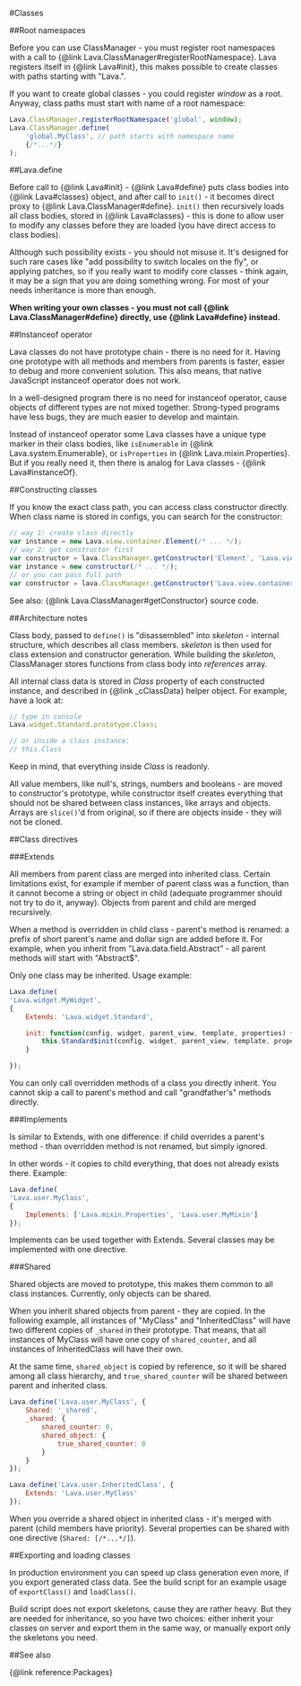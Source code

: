 
#Classes

##Root namespaces

Before you can use ClassManager - you must register root namespaces with a call to
{@link Lava.ClassManager#registerRootNamespace}. Lava registers itself in {@link Lava#init}, this makes possible to
create classes with paths starting with "Lava.".

If you want to create global classes - you could register <var>window</var> as a root.
Anyway, class paths must start with name of a root namespace:
```javascript
Lava.ClassManager.registerRootNamespace('global', window);
Lava.ClassManager.define(
	'global.MyClass', // path starts with namespace name
	{/*...*/}
);
```

##Lava.define

Before call to {@link Lava#init} - {@link Lava#define} puts class bodies into {@link Lava#classes} object,
and after call to `init()` - it becomes direct proxy to {@link Lava.ClassManager#define}.
`init()` then recursively loads all class bodies, stored in {@link Lava#classes} - this is done to allow user to modify any classes
before they are loaded (you have direct access to class bodies).

Although such possibility exists - you should not misuse it.
It's designed for such rare cases like "add possibility to switch locales on the fly", or applying patches,
so if you really want to modify core classes - think again, it may be a sign that you are doing something wrong.
For most of your needs inheritance is more than enough.

<b>When writing your own classes - you must not call {@link Lava.ClassManager#define} directly,
use {@link Lava#define} instead.</b>

##Instanceof operator

Lava classes do not have prototype chain - there is no need for it. Having one prototype with all methods and members
from parents is faster, easier to debug and more convenient solution. This also means, that native JavaScript
<kw>instanceof</kw> operator does not work.

In a well-designed program there is no need for <kw>instanceof</kw> operator, cause objects of different types are not
mixed together. Strong-typed programs have less bugs, they are much easier to develop and maintain.

Instead of <kw>instanceof</kw> operator some Lava classes have a unique type marker in their class bodies,
like `isEnumerable` in {@link Lava.system.Enumerable}, or `isProperties` in {@link Lava.mixin.Properties}.
But if you really need it, then there is analog for Lava classes - {@link Lava#instanceOf}.

##Constructing classes

If you know the exact class path, you can access class constructor directly.
When class name is stored in configs, you can search for the constructor:
```javascript
// way 1: create class directly
var instance = new Lava.view.container.Element(/* ... */);
// way 2: get constructor first
var constructor = lava.ClassManager.getConstructor('Element', 'Lava.view.container');
var instance = new constructor(/* ... */);
// or you can pass full path
var constructor = lava.ClassManager.getConstructor('Lava.view.container.Element');
```

See also: {@link Lava.ClassManager#getConstructor} source code.

##Architecture notes

Class body, passed to `define()` is "disassembled" into <var>skeleton</var> - internal structure, which describes all class members.
<var>skeleton</var> is then used for class extension and constructor generation.
While building the <var>skeleton</var>, ClassManager stores functions from class body into <var>references</var> array.

All internal class data is stored in <var>Class</var> property of each constructed instance,
and described in {@link _cClassData} helper object. For example, have a look at:
```javascript
// type in console
Lava.widget.Standard.prototype.Class;

// or inside a class instance:
// this.Class
```

Keep in mind, that everything inside <var>Class</var> is readonly.

All value members, like <kw>null</kw>'s, strings, numbers and booleans - are moved to constructor's prototype,
while constructor itself creates everything that should not be shared between class instances, like arrays and objects.
Arrays are `slice()`'d from original, so if there are objects inside - they will not be cloned.

##Class directives

###Extends

All members from parent class are merged into inherited class.
Certain limitations exist, for example if member of parent class was a function,
than it cannot become a string or object in child (adequate programmer should not try to do it, anyway).
Objects from parent and child are merged recursively.

When a method is overridden in child class - parent's method is renamed:
a prefix of short parent's name and dollar sign are added before it. For example,
when you inherit from "Lava.data.field.Abstract" - all parent methods will start with "Abstract$".

Only one class may be inherited. Usage example:

```javascript
Lava.define(
'Lava.widget.MyWidget',
{
	Extends: 'Lava.widget.Standard',

	init: function(config, widget, parent_view, template, properties) {
		this.Standard$init(config, widget, parent_view, template, properties);
	}

});
```

You can only call overridden methods of a class you directly inherit.
You cannot skip a call to parent's method and call "grandfather's" methods directly.

###Implements

Is similar to Extends, with one difference: if child overrides a parent's method -
than overridden method is not renamed, but simply ignored.

In other words - it copies to child everything, that does not already exists there. Example:

```javascript
Lava.define(
'Lava.user.MyClass',
{
	Implements: ['Lava.mixin.Properties', 'Lava.user.MyMixin']
});
```

Implements can be used together with Extends. Several classes may be implemented with one directive.

###Shared

Shared objects are moved to prototype, this makes them common to all class instances.
Currently, only objects can be shared.

When you inherit shared objects from parent - they are copied.
In the following example, all instances of "MyClass" and "InheritedClass" will have two different copies of `_shared`
in their prototype. That means, that all instances of MyClass will have one copy of `shared_counter`,
and all instances of InheritedClass will have their own.

At the same time, `shared_object` is copied by reference,
so it will be shared among all class hierarchy, and `true_shared_counter` will be shared between parent and inherited class.

```javascript
Lava.define('Lava.user.MyClass', {
	Shared: '_shared',
	_shared: {
		shared_counter: 0,
		shared_object: {
			true_shared_counter: 0
		}
	}
});

Lava.define('Lava.user.InheritedClass', {
	Extends: 'Lava.user.MyClass'
});
```

When you override a shared object in inherited class - it's merged with parent (child members have priority).
Several properties can be shared with one directive (`Shared: [/*...*/]`).

##Exporting and loading classes

In production environment you can speed up class generation even more, if you export generated class data.
See the build script for an example usage of `exportClass()` and `loadClass()`.

Build script does not export skeletons, cause they are rather heavy.
But they are needed for inheritance, so you have two choices: either inherit your classes on server and export them
in the same way, or manually export only the skeletons you need.

##See also

{@link reference:Packages}